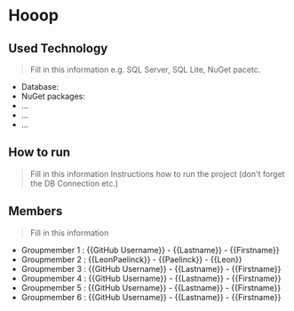 # Hooop

## Used Technology
> Fill in this information e.g. SQL Server, SQL Lite, NuGet pacetc.
- Database:
- NuGet packages:
 - ...
 - ...
 - ...

## How to run
> Fill in this information
Instructions how to run the project (don't forget the DB Connection etc.)

## Members
> Fill in this information
- Groupmember 1 : {{GitHub Username}} - {{Lastname}} - {{Firstname}} 
- Groupmember 2 : {{LeonPaelinck}} - {{Paelinck}} - {{Leon}}
- Groupmember 3 : {{GitHub Username}} - {{Lastname}} - {{Firstname}}
- Groupmember 4 : {{GitHub Username}} - {{Lastname}} - {{Firstname}}
- Groupmember 5 : {{GitHub Username}} - {{Lastname}} - {{Firstname}}
- Groupmember 6 : {{GitHub Username}} - {{Lastname}} - {{Firstname}}
